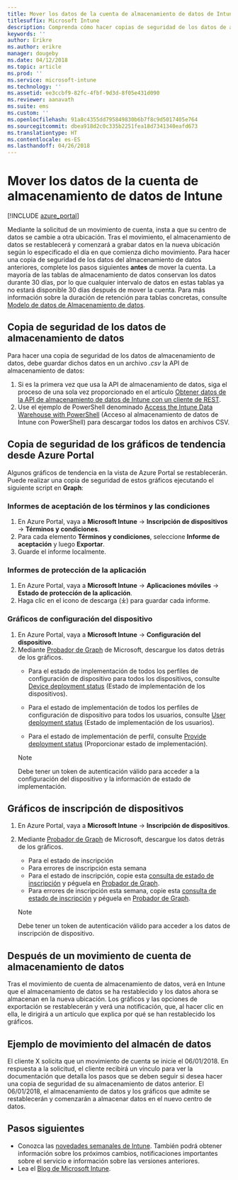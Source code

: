 ```yaml
---
title: Mover los datos de la cuenta de almacenamiento de datos de Intune
titlesuffix: Microsoft Intune
description: Comprenda cómo hacer copias de seguridad de los datos de almacenamiento de datos de Intune al mover la cuenta.
keywords: ''
author: Erikre
ms.author: erikre
manager: dougeby
ms.date: 04/12/2018
ms.topic: article
ms.prod: ''
ms.service: microsoft-intune
ms.technology: ''
ms.assetid: ee3ccbf9-82fc-4fbf-9d3d-8f05e431d090
ms.reviewer: aanavath
ms.suite: ems
ms.custom: ''
ms.openlocfilehash: 91a8c4355dd795849830b6b7f8c9d5017405e764
ms.sourcegitcommit: dbea918d2c0c335b2251fea18d7341340eafd673
ms.translationtype: HT
ms.contentlocale: es-ES
ms.lasthandoff: 04/26/2018
---
```

# <a name="move-your-intune-data-warehouse-account-data"></a>Mover los datos de la cuenta de almacenamiento de datos de Intune 

[!INCLUDE [azure_portal](./includes/azure_portal.md)]

Mediante la solicitud de un movimiento de cuenta, insta a que su centro de datos se cambie a otra ubicación. Tras el movimiento, el almacenamiento de datos se restablecerá y comenzará a grabar datos en la nueva ubicación según lo especificado el día en que comienza dicho movimiento. Para hacer una copia de seguridad de los datos del almacenamiento de datos anteriores, complete los pasos siguientes **antes** de mover la cuenta. La mayoría de las tablas de almacenamiento de datos conservan los datos durante 30 días, por lo que cualquier intervalo de datos en estas tablas ya no estará disponible 30 días después de mover la cuenta. Para más información sobre la duración de retención para tablas concretas, consulte [Modelo de datos de Almacenamiento de datos](reports-ref-data-model.md). 

## <a name="back-up-your-data-warehouse-data"></a>Copia de seguridad de los datos de almacenamiento de datos 

Para hacer una copia de seguridad de los datos de almacenamiento de datos, debe guardar dichos datos en un archivo *.csv* la API de almacenamiento de datos:  

1. Si es la primera vez que usa la API de almacenamiento de datos, siga el proceso de una sola vez proporcionado en el artículo [Obtener datos de la API de almacenamiento de datos de Intune con un cliente de REST](reports-proc-data-rest.md).
2. Use el ejemplo de PowerShell denominado [Access the Intune Data Warehouse with PowerShell](https://github.com/Microsoft/Intune-Data-Warehouse/tree/master/Samples/PowerShell) (Acceso al almacenamiento de datos de Intune con PowerShell) para descargar todos los datos en archivos CSV. 

## <a name="back-up-your-trend-charts-from-the-azure-portal"></a>Copia de seguridad de los gráficos de tendencia desde Azure Portal

Algunos gráficos de tendencia en la vista de Azure Portal se restablecerán. Puede realizar una copia de seguridad de estos gráficos ejecutando el siguiente script en **Graph**:   

### <a name="terms--conditions-acceptance-reports"></a>Informes de aceptación de los términos y las condiciones
1. En Azure Portal, vaya a **Microsoft Intune** -> **Inscripción de dispositivos** -> **Términos y condiciones**.
2. Para cada elemento **Términos y condiciones**, seleccione **Informe de aceptación** y luego **Exportar**.
3. Guarde el informe localmente.
 
### <a name="app-protection-reports"></a>Informes de protección de la aplicación  
1. En Azure Portal, vaya a **Microsoft Intune** -> **Aplicaciones móviles** -> **Estado de protección de la aplicación**.
2. Haga clic en el icono de descarga (⤓) para guardar cada informe.

### <a name="device-configuration-charts"></a>Gráficos de configuración del dispositivo 
1. En Azure Portal, vaya a **Microsoft Intune** -> **Configuración del dispositivo**.
2. Mediante [Probador de Graph](https://developer.microsoft.com/graph/graph-explorer) de Microsoft, descargue los datos detrás de los gráficos. 
    - Para el estado de implementación de todos los perfiles de configuración de dispositivo para todos los dispositivos, consulte [Device deployment status](https://graph.microsoft.com/beta/reports/deviceConfigurationDeviceActivity/content) (Estado de implementación de los dispositivos).

    - Para el estado de implementación de todos los perfiles de configuración de dispositivo para todos los usuarios, consulte [User deployment status](https://graph.microsoft.com/beta/reports/deviceConfigurationUserActivity/content) (Estado de implementación de los usuarios).

    - Para el estado de implementación de perfil, consulte [Provide deployment status](https://graph.microsoft.com/beta/deviceManagement/deviceConfigurations?$select=id,displayName,lastModifiedDateTime,deviceStatusOverview&$expand=deviceStatusOverview) (Proporcionar estado de implementación).
  
    > [!NOTE]
    > Debe tener un token de autenticación válido para acceder a la configuración del dispositivo y la información de estado de implementación.

## <a name="device-enrollment-charts"></a>Gráficos de inscripción de dispositivos
1. En Azure Portal, vaya a **Microsoft Intune** -> **Inscripción de dispositivos**.
2. Mediante [Probador de Graph](https://developer.microsoft.com/graph/graph-explorer) de Microsoft, descargue los datos detrás de los gráficos.
    - Para el estado de inscripción 
    - Para errores de inscripción esta semana 
    - Para el estado de inscripción, copie esta [consulta de estado de inscripción](https://graph.microsoft.com/beta/reports/managedDeviceEnrollmentFailureTrends()/content) y péguela en [Probador de Graph](https://developer.microsoft.com/graph/graph-explorer).
    - Para errores de inscripción esta semana, copie esta [consulta de estado de inscripción](https://graph.microsoft.com/beta/reports/managedDeviceEnrollmentTopFailures(period=null)/content) y péguela en [Probador de Graph](https://developer.microsoft.com/graph/graph-explorer).

    > [!NOTE]
    > Debe tener un token de autenticación válido para acceder a los datos de inscripción de dispositivo. 

## <a name="after-a-data-warehouse-account-move"></a>Después de un movimiento de cuenta de almacenamiento de datos

Tras el movimiento de cuenta de almacenamiento de datos, verá en Intune que el almacenamiento de datos se ha restablecido y los datos ahora se almacenan en la nueva ubicación. Los gráficos y las opciones de exportación se restablecerán y verá una notificación, que, al hacer clic en ella, le dirigirá a un artículo que explica por qué se han restablecido los gráficos.  

## <a name="data-warehouse-move-example"></a>Ejemplo de movimiento del almacén de datos 

El cliente X solicita que un movimiento de cuenta se inicie el 06/01/2018. En respuesta a la solicitud, el cliente recibirá un vínculo para ver la documentación que detalla los pasos que se deben seguir si desea hacer una copia de seguridad de su almacenamiento de datos anterior. El 06/01/2018, el almacenamiento de datos y los gráficos que admite se restablecerán y comenzarán a almacenar datos en el nuevo centro de datos. 

## <a name="next-steps"></a>Pasos siguientes

 - Conozca las [novedades semanales de Intune](whats-new.md). También podrá obtener información sobre los próximos cambios, notificaciones importantes sobre el servicio e información sobre las versiones anteriores.
 - Lea el [Blog de Microsoft Intune](http://go.microsoft.com/fwlink/?LinkID=273882).
